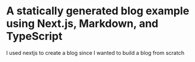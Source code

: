 # A statically generated blog example using Next.js, Markdown, and TypeScript

I used nextjs to create a blog since I wanted to build a blog from scratch
